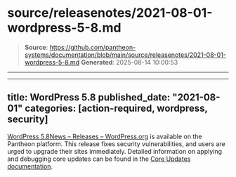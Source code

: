 # source/releasenotes/2021-08-01-wordpress-5-8.md

> **Source**: https://github.com/pantheon-systems/documentation/blob/main/source/releasenotes/2021-08-01-wordpress-5-8.md
> **Generated**: 2025-08-14 10:00:53

---

---
title: WordPress 5.8
published_date: "2021-08-01"
categories: [action-required, wordpress, security]
---
[WordPress 5.8](https://wordpress.org/news/2021/07/tatum/)[News – Releases – WordPress.org](https://wordpress.org/news/category/releases/) is available on the Pantheon platform. This release fixes security vulnerabilities, and users are urged to upgrade their sites immediately. Detailed information on applying and debugging core updates can be found in the [Core Updates documentation](/core-updates).
